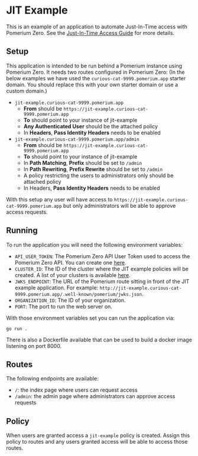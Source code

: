 # JIT Example

This is an example of an application to automate Just-In-Time access with Pomerium Zero. See the [Just-In-Time Access Guide](https://www.pomerium.com/docs/guides/jit) for more details.

## Setup

This application is intended to be run behind a Pomerium instance using Pomerium Zero. It needs two routes configured in Pomerium Zero: (In the below examples we have used the `curious-cat-9999.pomerium.app` starter domain. You should replace this with your own starter domain or use a custom domain.)

- `jit-example.curious-cat-9999.pomerium.app`
  - **From** should be `https://jit-example.curious-cat-9999.pomerium.app`
  - **To** should point to your instance of jit-example
  - **Any Authenticated User** should be the attached policy
  - In **Headers**, **Pass Identity Headers** needs to be enabled
- `jit-example.curious-cat-9999.pomerium.app/admin`
  - **From** should be `https://jit-example.curious-cat-9999.pomerium.app`
  - **To** should point to your instance of jit-example
  - In **Path Matching**, **Prefix** should be set to `/admin`
  - In **Path Rewriting**, **Prefix Rewrite** should be set to `/admin`
  - A policy restricting the users to administrators only should be attached policy
  - In Headers, **Pass Identity Headers** needs to be enabled

With this setup any user will have access to `https://jit-example.curious-cat-9999.pomerium.app` but only administrators will be able to approve access requests.

## Running

To run the application you will need the following environment variables:

- `API_USER_TOKEN`: The Pomerium Zero API User Token used to access the Pomerium Zero API. You can create one [here](https://console.pomerium.app/app/management/api-tokens).
- `CLUSTER_ID`: The ID of the cluster where the JIT example policies will be created. A list of your clusters is available [here](https://console.pomerium.app/app/clusters).
- `JWKS_ENDPOINT`: The URL of the Pomerium route sitting in front of the JIT example application. For example: `http://jit-example.curious-cat-9999.pomerium.app/.well-known/pomerium/jwks.json`.
- `ORGANIZATION_ID`: The ID of your organization.
- `PORT`: The port to run the web server on.

With those environment variables set you can run the application via:

```
go run .
```

There is also a Dockerfile available that can be used to build a docker image listening on port 8000.

## Routes

The following endpoints are available:

- `/`: the index page where users can request access
- `/admin`: the admin page where administrators can approve access requests

## Policy

When users are granted access a `jit-example` policy is created. Assign this policy to routes and any users granted access will be able to access those routes.

